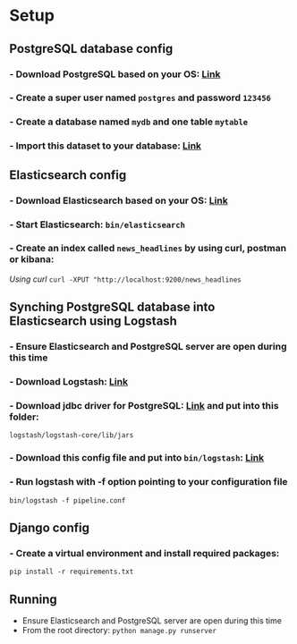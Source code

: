 # Setup
## PostgreSQL database config
### - Download PostgreSQL based on your OS: [Link](https://www.postgresql.org/download/)
### - Create a super user named `postgres` and password `123456`
### - Create a database named `mydb` and one table `mytable`
### - Import this dataset to your database: [Link](https://www.dropbox.com/s/35c3t80stwa3tyz/mydataset.json?dl=0)
## Elasticsearch config
### - Download Elasticsearch based on your OS: [Link](https://www.elastic.co/fr/start)
### - Start Elasticsearch: `bin/elasticsearch`
### - Create an index called `news_headlines` by using curl, postman or kibana:
*Using curl* `curl -XPUT "http://localhost:9200/news_headlines`
## Synching PostgreSQL database into Elasticsearch using Logstash
### - Ensure Elasticsearch and PostgreSQL server are open during this time
### - Download Logstash: [Link](https://www.elastic.co/fr/downloads/logstash)
### - Download jdbc driver for PostgreSQL: [Link](https://jdbc.postgresql.org/download.html) and put into this folder:
`logstash/logstash-core/lib/jars`
### - Download this config file and put into `bin/logstash`: [Link](https://www.dropbox.com/s/chyj5x4hja1dnvf/pipline.conf?dl=0)
### - Run logstash with -f option pointing to your configuration file
`bin/logstash -f pipeline.conf`
## Django config
### - Create a virtual environment and install required packages:
`pip install -r requirements.txt`
## Running
- Ensure Elasticsearch and PostgreSQL server are open during this time
- From the root directory: `python manage.py runserver`
